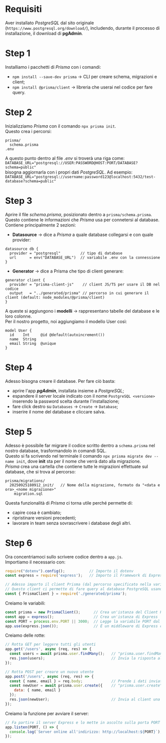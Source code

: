 
# Requisiti
Aver installato *PostgreSQL* dal sito originale (`https://www.postgresql.org/download/`), includendo, durante il processo di installazione, il download di **pgAdmin**.

# Step 1
Installiamo i pacchetti di *Prisma* con i comandi:  
- `npm install --save-dev prisma` → CLI per creare schema, migrazioni e client;  
- `npm install @prisma/client` → libreria che userai nel codice per fare query.  

# Step 2
Inizializziamo *Prisma* con il comando `npx prisma init`.  
Questo crea i percorsi:  
``` 
prisma/
  schema.prisma
.env
```

A questo punto dentro al file *.env* si troverà una riga come:  
`DATABASE_URL="postgresql://USER:PASSWORD@HOST:PORT/DATABASE?schema=public"`  
bisogna aggiornarla con i propri dati *PostgreSQL*.
Ad esempio:  
`DATABASE_URL="postgresql://username:password123@localhost:5432/test-database?schema=public"`

# Step 3
Aprire il file *schema.prisma*, posizionato dentro a `prisma/schema.prisma`.  
Questo contiene le informazioni che *Prisma* usa per connetersi al database.  
Contiene principalmente 2 sezioni:
- **Datasource** → dice a *Prisma* a quale database collegarsi e con quale provider:
```
datasource db {
  provider = "postgresql"         // tipo di database
  url      = env("DATABASE_URL")  // variabile .env con la connessione
}
```
- **Generator** → dice a Prisma che tipo di client generare:
```
generator client {
  provider = "prisma-client-js"    // client JS/TS per usare il DB nel codice
  output   = "../generated/prisma" // percorso in cui generare il client (default: node_modules/@prisma/client)
}
```

A queste si aggiungono i **modelli** → rappresentano tabelle del database e le loro colonne.  
Per il nostro progetto, noi aggiungiamo il modello User così:
```
model User {
  id    Int     @id @default(autoincrement())
  name  String
  email String  @unique
}
```

# Step 4
Adesso bisogna creare il database. Per fare ciò basta:
- aprire l'app ***pgAdmin***, installata insieme a *PostgreSQL*;
- espandere il server locale indicato con il nome `PostgreSQL <versione>` inserendo la password scelta durante l'installazione;
- fare click destro su `Databases` → `Create` → `Database`;
- inserire il nome del database e cliccare salva.


# Step 5
Adesso è possibile far migrare il codice scritto dentro a `schema.prisma` nel nostro database, trasformandolo in comandi SQL.  
Questo si fa scrivendo nel terminale il comando `npx prisma migrate dev --name init`, dove **init** sta per il nome che verrà dato alla migrazione.  
*Prisma* crea una cartella che contiene tutte le migrazioni effettuate sul database, che si trova al percorso:
```
prisma/migrations/
  20250925180912_init/   // Nome della migrazione, formato da "<data e ora>_<nome migrazione>"
    migration.sql
```
Questa funzionalità di *Prisma* ci torna utile perché permette di:
- capire cosa è cambiato;
- ripristinare versioni precedenti;
- lavorare in team senza sovrascrivere i database degli altri.


# Step 6
Ora concentriamoci sullo scrivere codice dentro a `app.js`.   
Importiamo il necessario con:
``` javascript
require("dotenv").config();           // Importo il dotenv
const express = require('express');   // Importo il Framework di Express

// Adesso importo il client Prisma (dal percorso specificato nella variabile "output" dentro a schema.prisma)
// Questo client ci permette di fare query al database PostgreSQL usando JavaScript/TypeScript in modo tipizzato e sicuro.
const { PrismaClient } = require('./generated/prisma'); 
``` 

Creiamo le variabili:
``` javascript
const prisma = new PrismaClient();      // Crea un'istanza del Client Prisma
const app = express();                  // Crea un'istanza di Express
const PORT = process.env.PORT || 3000;  // Legge la variabile PORT dal file .env, altrimenti usa 3000
app.use(express.json());                // È un middleware di Express che permette di interpretare il body delle richieste in JSON (necessario per ricevere dati dalle chiamate POST in formato JSON)
```  

Creiamo delle rotte:
``` javascript
// Rotta GET per leggere tutti gli utenti
app.get('/users', async (req, res) => {
  const users = await prisma.user.findMany();   // "prisma.user.findMany()": Prisma legge tutti i record della tabella User dal database
  res.json(users);                              // Invia la risposta al client in formato JSON
});

// Rotta POST per creare un nuovo utente
app.post('/users', async (req, res) => {
  const { name, email } = req.body;             // Prende i dati inviati dal client
  const newUser = await prisma.user.create({    // "prisma.user.create": crea un nuovo record nella tabella User
    data: { name, email }
  });
  res.json(newUser);                            // Invia al client una copia del nuovo utente in formato JSON
});
``` 

Creiamo la funzione per avviare il server:
``` javascript
// Fa partire il server Express e lo mette in ascolto sulla porta PORT (importata prima dal .env)
app.listen(PORT, () => { 
  console.log(`Server online all'indirizzo: http://localhost:${PORT}`);
});
```
